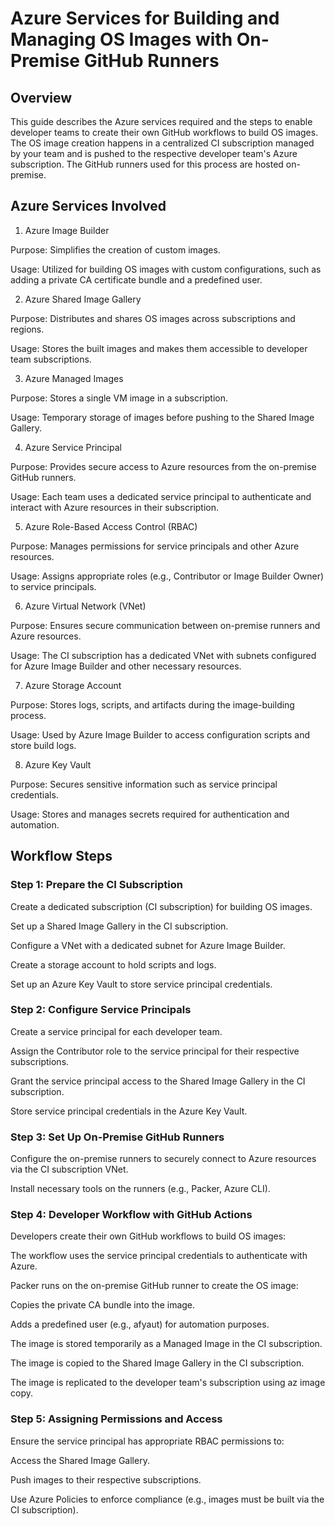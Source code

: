 # Azure Services for Building and Managing OS Images with On-Premise GitHub Runners

## Overview

This guide describes the Azure services required and the steps to enable developer teams to create their own GitHub workflows to build OS images. The OS image creation happens in a centralized CI subscription managed by your team and is pushed to the respective developer team's Azure subscription. The GitHub runners used for this process are hosted on-premise.

## Azure Services Involved

1. Azure Image Builder

  Purpose: Simplifies the creation of custom images.
  
  Usage: Utilized for building OS images with custom configurations, such as adding a private CA certificate bundle and a predefined user.

2. Azure Shared Image Gallery

  Purpose: Distributes and shares OS images across subscriptions and regions.
  
  Usage: Stores the built images and makes them accessible to developer team subscriptions.

3. Azure Managed Images

  Purpose: Stores a single VM image in a subscription.
  
  Usage: Temporary storage of images before pushing to the Shared Image Gallery.

4. Azure Service Principal

  Purpose: Provides secure access to Azure resources from the on-premise GitHub runners.
  
  Usage: Each team uses a dedicated service principal to authenticate and interact with Azure resources in their subscription.

5. Azure Role-Based Access Control (RBAC)

  Purpose: Manages permissions for service principals and other Azure resources.
  
  Usage: Assigns appropriate roles (e.g., Contributor or Image Builder Owner) to service principals.

6. Azure Virtual Network (VNet)

  Purpose: Ensures secure communication between on-premise runners and Azure resources.
  
  Usage: The CI subscription has a dedicated VNet with subnets configured for Azure Image Builder and other necessary resources.

7. Azure Storage Account

  Purpose: Stores logs, scripts, and artifacts during the image-building process.
  
  Usage: Used by Azure Image Builder to access configuration scripts and store build logs.

8. Azure Key Vault

  Purpose: Secures sensitive information such as service principal credentials.
  
  Usage: Stores and manages secrets required for authentication and automation.

## Workflow Steps

### Step 1: Prepare the CI Subscription
Create a dedicated subscription (CI subscription) for building OS images.

Set up a Shared Image Gallery in the CI subscription.

Configure a VNet with a dedicated subnet for Azure Image Builder.

Create a storage account to hold scripts and logs.

Set up an Azure Key Vault to store service principal credentials.

### Step 2: Configure Service Principals

Create a service principal for each developer team.

Assign the Contributor role to the service principal for their respective subscriptions.

Grant the service principal access to the Shared Image Gallery in the CI subscription.

Store service principal credentials in the Azure Key Vault.

### Step 3: Set Up On-Premise GitHub Runners

Configure the on-premise runners to securely connect to Azure resources via the CI subscription VNet.

Install necessary tools on the runners (e.g., Packer, Azure CLI).

### Step 4: Developer Workflow with GitHub Actions

Developers create their own GitHub workflows to build OS images:

The workflow uses the service principal credentials to authenticate with Azure.

Packer runs on the on-premise GitHub runner to create the OS image:

Copies the private CA bundle into the image.

Adds a predefined user (e.g., afyaut) for automation purposes.

The image is stored temporarily as a Managed Image in the CI subscription.

The image is copied to the Shared Image Gallery in the CI subscription.

The image is replicated to the developer team's subscription using az image copy.

### Step 5: Assigning Permissions and Access

Ensure the service principal has appropriate RBAC permissions to:

Access the Shared Image Gallery.

Push images to their respective subscriptions.

Use Azure Policies to enforce compliance (e.g., images must be built via the CI subscription).
